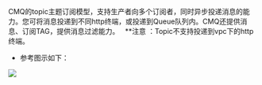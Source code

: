 CMQ的topic主题订阅模型，支持生产者向多个订阅者，同时异步投递消息的能力。您可将消息投递到不同http终端，或投递到Queue队列内。CMQ还提供消息、订阅TAG，提供消息过滤能力。
 
**注意 ：Topic不支持投递到vpc下的http终端。

- 参考图示如下：

![](//mc.qcloudimg.com/static/img/8488cd1cbe9a6ef6bc1380fc168165df/image.png)
